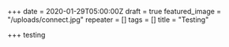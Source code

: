 +++
date = 2020-01-29T05:00:00Z
draft = true
featured_image = "/uploads/connect.jpg"
repeater = []
tags = []
title = "Testing"

+++
testing